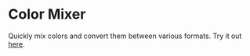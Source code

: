 # Color Mixer
Quickly mix colors and convert them between various formats. Try it out [here](https://emil-apps.github.io/color-mixer).
